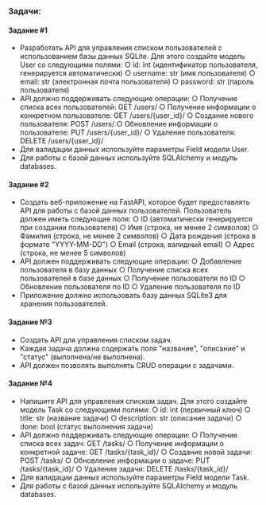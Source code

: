 ### Задачи:


#### Задание #1
- Разработать API для управления списком пользователей с 
использованием базы данных SQLite. Для этого создайте
модель User со следующими полями:
○ id: int (идентификатор пользователя, генерируется
автоматически)
○ username: str (имя пользователя)
○ email: str (электронная почта пользователя)
○ password: str (пароль пользователя)
- API должно поддерживать следующие операции:
○ Получение списка всех пользователей: GET /users/
○ Получение информации о конкретном пользователе: GET /users/{user_id}/
○ Создание нового пользователя: POST /users/
○ Обновление информации о пользователе: PUT /users/{user_id}/
○ Удаление пользователя: DELETE /users/{user_id}/
- Для валидации данных используйте параметры Field модели User.
- Для работы с базой данных используйте SQLAlchemy и модуль databases.


#### Задание #2
- Создать веб-приложение на FastAPI, которое будет предоставлять API
для работы с базой данных пользователей. Пользователь должен иметь
следующие поля:
○ ID (автоматически генерируется при создании пользователя)
○ Имя (строка, не менее 2 символов)
○ Фамилия (строка, не менее 2 символов)
○ Дата рождения (строка в формате "YYYY-MM-DD")
○ Email (строка, валидный email)
○ Адрес (строка, не менее 5 символов)
- API должен поддерживать следующие операции:
○ Добавление пользователя в базу данных
○ Получение списка всех пользователей в базе данных
○ Получение пользователя по ID
○ Обновление пользователя по ID
○ Удаление пользователя по ID
- Приложение должно использовать базу данных SQLite3 для 
хранения пользователей.


#### Задание №3
- Создать API для управления списком задач.
- Каждая задача должна содержать поля "название",
"описание" и "статус" (выполнена/не выполнена).
- API должен позволять выполнять CRUD операции с 
задачами.


#### Задание №4
- Напишите API для управления списком задач. Для этого 
создайте модель Task со следующими полями:
○ id: int (первичный ключ)
○ title: str (название задачи)
○ description: str (описание задачи)
○ done: bool (статус выполнения задачи)
- API должно поддерживать следующие операции:
○ Получение списка всех задач: GET /tasks/
○ Получение информации о конкретной задаче: GET /tasks/{task_id}/
○ Создание новой задачи: POST /tasks/
○ Обновление информации о задаче: PUT /tasks/{task_id}/
○ Удаление задачи: DELETE /tasks/{task_id}/
- Для валидации данных используйте параметры Field модели Task.
- Для работы с базой данных используйте SQLAlchemy и 
модуль databases.
